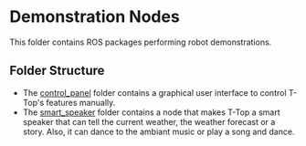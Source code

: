 # Demonstration Nodes

This folder contains ROS packages performing robot demonstrations.

## Folder Structure

- The [control_panel](control_panel) folder contains a graphical user interface to control T-Top's features manually.
- The [smart_speaker](smart_speaker) folder contains a node that makes T-Top a smart speaker that can tell the current
  weather, the weather forecast or a story. Also, it can dance to the ambiant music or play a song and dance.

